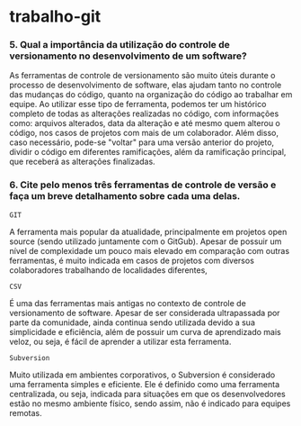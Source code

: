 # trabalho-git

### 5. Qual a importância da utilização do controle de versionamento no desenvolvimento de um software?

As ferramentas de controle de versionamento são muito úteis durante o processo de desenvolvimento de software, elas ajudam tanto no controle das mudanças do código, quanto na organização do código ao trabalhar em equipe. Ao utilizar esse tipo de ferramenta, podemos ter um histórico completo de todas as alterações realizadas no código, com informações como: arquivos alterados, data da alteração e até mesmo quem alterou o código, nos casos de projetos com mais de um colaborador. Além disso, caso necessário, pode-se "voltar" para uma versão anterior do projeto, dividir o código em diferentes ramificações, além da ramificação principal, que receberá as alterações finalizadas.

### 6. Cite pelo menos três ferramentas de controle de versão e faça um breve detalhamento sobre cada uma delas.

`GIT`

A ferramenta mais popular da atualidade, principalmente em projetos open source (sendo utilizado juntamente com o GitGub). Apesar de possuir um nível de complexidade um pouco mais elevado em comparação com outras ferramentas, é muito indicada em casos de projetos com diversos colaboradores trabalhando de localidades diferentes,

`CSV`

É uma das ferramentas mais antigas no contexto de controle de versionamento de software. Apesar de ser considerada ultrapassada por parte da comunidade, ainda continua sendo utilizada devido a sua simplicidade e eficiência, além de possuir um curva de aprendizado mais veloz, ou seja, é fácil de aprender a utilizar esta ferramenta.

`Subversion`

Muito utilizada em ambientes corporativos, o Subversion é considerado uma ferramenta simples e eficiente. Ele é definido como uma ferramenta centralizada, ou seja, indicada para situações em que os desenvolvedores estão no mesmo ambiente físico, sendo assim, não é indicado para equipes remotas.